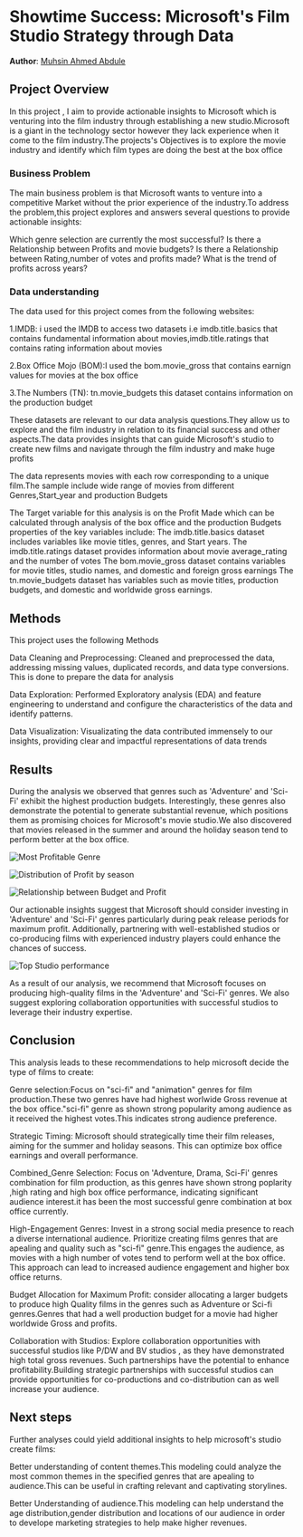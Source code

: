 

# Showtime Success: Microsoft's Film Studio Strategy through Data

**Author**: [Muhsin Ahmed Abdule](mailto:muhsin.ahmed@student.moringaschool.com)

## Project Overview

In this project , I aim to provide actionable insights to Microsoft which is venturing into the film industry through establishing a new studio.Microsoft is a giant in the technology sector however they lack experience when it come to the film industry.The projects's Objectives is to explore the movie industry and identify which film types are doing the best at the box office

### Business Problem

The main business problem is that Microsoft wants to venture into a competitive Market without the prior experience of the industry.To address the problem,this project explores and answers several questions to provide actionable insights:

Which genre selection are currently the most successful?
Is there a Relationship between Profits and movie budgets?
Is there a Relationship between Rating,number of votes and profits made?
What is the trend of profits across years?

### Data understanding

The data used for this project comes from the following websites:

1.IMDB: i used the IMDB to access two datasets i.e imdb.title.basics that contains fundamental information about movies,imdb.title.ratings that contains rating information about movies

2.Box Office Mojo (BOM):I used the bom.movie_gross that contains earnign values for movies at the box office

3.The Numbers (TN): tn.movie_budgets this dataset contains information on the production budget

These datasets are relevant to our data analysis questions.They allow us to explore and the film industry in relation to its financial success and other aspects.The data provides insights that can guide Microsoft's studio to create new films and  navigate through the film industry and make huge profits

The data represents movies with each row corresponding to a unique film.The sample include wide range of movies from different Genres,Start_year and production Budgets

The Target variable for this analysis is on  the Profit Made which can be calculated through analysis of the box office and the production Budgets
properties of the key variables include:
The imdb.title.basics dataset includes variables like movie titles, genres, and Start years.
The imdb.title.ratings dataset provides information about movie average_rating and the number of votes
The bom.movie_gross dataset contains variables for movie titles, studio names, and domestic and foreign gross earnings
The tn.movie_budgets dataset has variables such as movie titles, production budgets, and domestic and worldwide gross earnings.



## Methods
This project uses the following Methods

Data Cleaning and Preprocessing: Cleaned and preprocessed the data, addressing missing values, duplicated records, and data type conversions. This is done to prepare the data for analysis

Data Exploration: Performed Exploratory analysis (EDA) and feature engineering to understand and configure the characteristics of the data and identify patterns.

Data Visualization: Visualizating the data contributed immensely to our insights, providing clear and impactful representations of data trends

## Results

During the analysis we observed that genres such as 'Adventure' and 'Sci-Fi' exhibit the highest production budgets. Interestingly, these genres also demonstrate the potential to generate substantial revenue, which positions them as promising choices for Microsoft's movie studio.We also discovered that movies released in the summer and around the holiday season tend to perform better at the box office.

![Most Profitable Genre](highest_grossing.png)

![Distribution of Profit by season](Season_vs_Profits.png)

![Relationship between Budget and Profit](Budget_vs_Profits.png)


Our actionable insights suggest that Microsoft should consider investing in 'Adventure' and 'Sci-Fi' genres particularly during peak release periods for maximum profit. Additionally, partnering with well-established studios or co-producing films with experienced industry players could enhance the chances of success.

![Top Studio performance](Studio_vs_Profit.png)


As a result of our analysis, we recommend that Microsoft focuses on producing high-quality films in the 'Adventure' and 'Sci-Fi' genres. We also suggest exploring collaboration opportunities with successful studios to leverage their industry expertise.



## Conclusion

This analysis leads to these recommendations to help microsoft decide the type of films to create:

Genre selection:Focus on "sci-fi" and "animation" genres for film production.These two genres have had highest worlwide Gross revenue at the box office."sci-fi" genre as shown strong popularity among audience as it received the highest votes.This indicates strong audience preference.

Strategic Timing: Microsoft should strategically time their film releases, aiming for the summer and holiday seasons. This can optimize box office earnings and overall performance.

Combined_Genre Selection: Focus on 'Adventure, Drama, Sci-Fi' genres combination for film production, as this genres have shown strong poplarity ,high rating and high box office performance, indicating significant audience interest.it has been the most successful genre combination at box office currently.

High-Engagement Genres: Invest in a strong social media presence to reach a diverse international audience. Prioritize creating films genres that are apealing  and quality such as "sci-fi" genre.This engages the audience, as movies with a high number of votes tend to perform well at the box office. This approach can lead to increased audience engagement and higher box office returns.

Budget Allocation for Maximum Profit: consider allocating a larger budgets to produce high Quality films in the genres such as Adventure or Sci-fi genres.Genres that had a well production budget for a movie had higher worldwide Gross and profits. 

Collaboration with Studios: Explore collaboration opportunities with successful studios like P/DW and BV studios , as they have demonstrated high total gross revenues. Such partnerships have the potential to enhance profitability.Building strategic partnerships with successful studios can provide opportunities for co-productions and co-distribution can as well increase your audience.


## Next steps

Further analyses could yield additional insights to help microsoft's studio create films:

Better understanding of content themes.This modeling could analyze the most common themes in the specified genres that are apealing to audience.This can be useful in crafting relevant and captivating storylines.

Better Understanding of audience.This modeling can help understand the age distribution,gender distribution and locations of our audience in order to develope marketing strategies to help make higher revenues.
